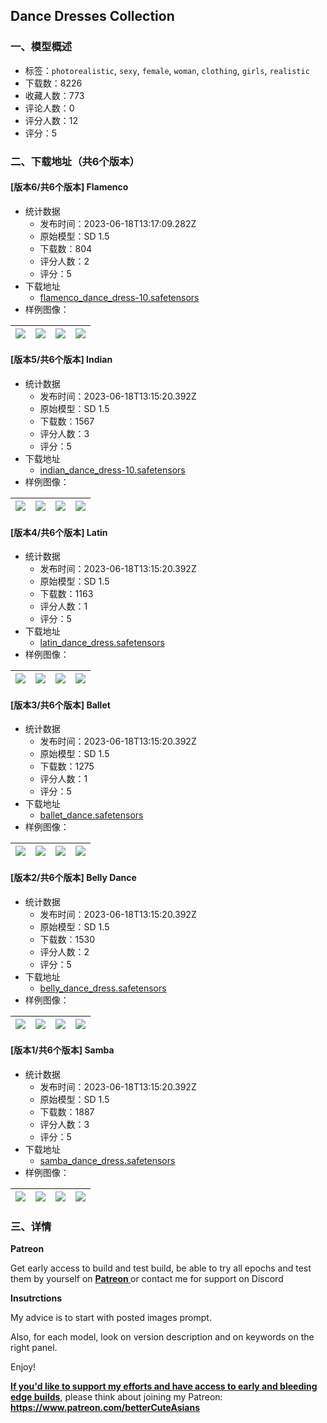 ## Dance Dresses Collection
### 一、模型概述

- 标签：`photorealistic`, `sexy`, `female`, `woman`, `clothing`, `girls`, `realistic`
- 下载数：8226
- 收藏人数：773
- 评论人数：0
- 评分人数：12
- 评分：5

### 二、下载地址（共6个版本）

#### [版本6/共6个版本] Flamenco

- 统计数据
  - 发布时间：2023-06-18T13:17:09.282Z
  - 原始模型：SD 1.5
  - 下载数：804
  - 评分人数：2
  - 评分：5
- 下载地址
  - [flamenco_dance_dress-10.safetensors](https://civitai.com/api/download/models/98734)
- 样例图像：

| <img src="https://image.civitai.com/xG1nkqKTMzGDvpLrqFT7WA/9290c325-d739-46ac-921b-2f04e4bf47fd/width=450/1193498.jpeg" /> | <img src="https://image.civitai.com/xG1nkqKTMzGDvpLrqFT7WA/da29027b-1f02-4b8d-8a58-8c89f963953e/width=450/1193503.jpeg" /> | <img src="https://image.civitai.com/xG1nkqKTMzGDvpLrqFT7WA/7675d2db-9311-4449-8a1f-926b12e0f3c2/width=450/1193497.jpeg" /> | <img src="https://image.civitai.com/xG1nkqKTMzGDvpLrqFT7WA/c54afb9f-3a9a-45b6-b2c8-6ab223857add/width=450/1193496.jpeg" /> |
| ---- | ---- | ---- | ---- |

#### [版本5/共6个版本] Indian

- 统计数据
  - 发布时间：2023-06-18T13:15:20.392Z
  - 原始模型：SD 1.5
  - 下载数：1567
  - 评分人数：3
  - 评分：5
- 下载地址
  - [indian_dance_dress-10.safetensors](https://civitai.com/api/download/models/87059)
- 样例图像：

| <img src="https://image.civitai.com/xG1nkqKTMzGDvpLrqFT7WA/84b9b9de-f363-4f81-8815-d38e4a312676/width=450/994050.jpeg" /> | <img src="https://image.civitai.com/xG1nkqKTMzGDvpLrqFT7WA/e7332406-8305-488d-96a0-40d3bbc6b78e/width=450/994121.jpeg" /> | <img src="https://image.civitai.com/xG1nkqKTMzGDvpLrqFT7WA/18639e8e-bf93-4d61-a6fd-a047b6fce6b9/width=450/994118.jpeg" /> | <img src="https://image.civitai.com/xG1nkqKTMzGDvpLrqFT7WA/3697c9dd-b627-493b-8d4d-8adc50648eea/width=450/994052.jpeg" /> |
| ---- | ---- | ---- | ---- |

#### [版本4/共6个版本] Latin

- 统计数据
  - 发布时间：2023-06-18T13:15:20.392Z
  - 原始模型：SD 1.5
  - 下载数：1163
  - 评分人数：1
  - 评分：5
- 下载地址
  - [latin_dance_dress.safetensors](https://civitai.com/api/download/models/86835)
- 样例图像：

| <img src="https://image.civitai.com/xG1nkqKTMzGDvpLrqFT7WA/6587a2bc-3a7d-4854-b0a0-be310e2131b6/width=450/990663.jpeg" /> | <img src="https://image.civitai.com/xG1nkqKTMzGDvpLrqFT7WA/b5b78d1c-d160-449d-aaab-4f6bb16d5cf3/width=450/990657.jpeg" /> | <img src="https://image.civitai.com/xG1nkqKTMzGDvpLrqFT7WA/e3500daf-505d-43e6-87d9-fad4e7727157/width=450/990655.jpeg" /> | <img src="https://image.civitai.com/xG1nkqKTMzGDvpLrqFT7WA/efc71e02-8be9-4f73-8144-cb65ff3d2a92/width=450/990654.jpeg" /> |
| ---- | ---- | ---- | ---- |

#### [版本3/共6个版本] Ballet

- 统计数据
  - 发布时间：2023-06-18T13:15:20.392Z
  - 原始模型：SD 1.5
  - 下载数：1275
  - 评分人数：1
  - 评分：5
- 下载地址
  - [ballet_dance.safetensors](https://civitai.com/api/download/models/82772)
- 样例图像：

| <img src="https://image.civitai.com/xG1nkqKTMzGDvpLrqFT7WA/aebbba29-dc98-4300-aeb8-c42c562f8efc/width=450/932075.jpeg" /> | <img src="https://image.civitai.com/xG1nkqKTMzGDvpLrqFT7WA/48c9d9ae-f381-4165-acbc-62c81397a521/width=450/932081.jpeg" /> | <img src="https://image.civitai.com/xG1nkqKTMzGDvpLrqFT7WA/a08f8c03-0887-4178-bbef-32c8857947ee/width=450/932080.jpeg" /> | <img src="https://image.civitai.com/xG1nkqKTMzGDvpLrqFT7WA/b05f81db-48d4-40d0-b015-02d3f9532ea4/width=450/932076.jpeg" /> |
| ---- | ---- | ---- | ---- |

#### [版本2/共6个版本] Belly Dance

- 统计数据
  - 发布时间：2023-06-18T13:15:20.392Z
  - 原始模型：SD 1.5
  - 下载数：1530
  - 评分人数：2
  - 评分：5
- 下载地址
  - [belly_dance_dress.safetensors](https://civitai.com/api/download/models/82767)
- 样例图像：

| <img src="https://image.civitai.com/xG1nkqKTMzGDvpLrqFT7WA/c252ce66-9c2e-4a4d-bf64-c91e6cf1a13d/width=450/932034.jpeg" /> | <img src="https://image.civitai.com/xG1nkqKTMzGDvpLrqFT7WA/25fb14d3-ebc8-49e9-8c31-7fefcbc91df4/width=450/932035.jpeg" /> | <img src="https://image.civitai.com/xG1nkqKTMzGDvpLrqFT7WA/fbf05692-9322-457f-a29b-851527e88242/width=450/932036.jpeg" /> | <img src="https://image.civitai.com/xG1nkqKTMzGDvpLrqFT7WA/db630d76-bfce-4545-bcf6-7a2135de4e7e/width=450/932042.jpeg" /> |
| ---- | ---- | ---- | ---- |

#### [版本1/共6个版本] Samba

- 统计数据
  - 发布时间：2023-06-18T13:15:20.392Z
  - 原始模型：SD 1.5
  - 下载数：1887
  - 评分人数：3
  - 评分：5
- 下载地址
  - [samba_dance_dress.safetensors](https://civitai.com/api/download/models/82773)
- 样例图像：

| <img src="https://image.civitai.com/xG1nkqKTMzGDvpLrqFT7WA/47096ccc-5481-46ad-ad48-b40a483fb11c/width=450/932135.jpeg" /> | <img src="https://image.civitai.com/xG1nkqKTMzGDvpLrqFT7WA/56d72229-3bac-456e-b98e-2b5f6c56f7c4/width=450/932144.jpeg" /> | <img src="https://image.civitai.com/xG1nkqKTMzGDvpLrqFT7WA/153f3a87-fa2e-42da-85c5-34aa5c74665c/width=450/932132.jpeg" /> | <img src="https://image.civitai.com/xG1nkqKTMzGDvpLrqFT7WA/334913b0-533f-4a0c-b6ab-6e9dbce03765/width=450/932136.jpeg" /> |
| ---- | ---- | ---- | ---- |


### 三、详情
<p><strong>Patreon</strong></p><p>Get early access to build and test build, be able to try all epochs and test them by yourself on <a target="_blank" rel="ugc" href="https://www.patreon.com/betterCuteAsians"><strong>Patreon </strong></a>or contact me for support on Discord</p><p></p><p><strong>Insutrctions</strong></p><p>My advice is to start with posted images prompt.</p><p>Also, for each model, look on version description and on keywords on the right panel.</p><p></p><p>Enjoy!</p><p></p><p><strong><u>If you'd like to support my efforts and have access to early and bleeding edge builds</u></strong>, please think about joining my Patreon: <a target="_blank" rel="ugc" href="https://www.patreon.com/betterCuteAsians"><strong>https://www.patreon.com/betterCuteAsians</strong></a></p>